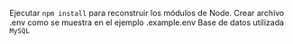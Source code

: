 Ejecutar ```npm install``` para reconstruir los módulos de Node.
Crear archivo .env como se muestra en el ejemplo .example.env
Base de datos utilizada ```MySQL```
